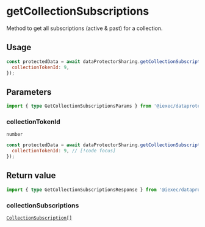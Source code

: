# getCollectionSubscriptions

Method to get all subscriptions (active & past) for a collection.

## Usage

```js
const protectedData = await dataProtectorSharing.getCollectionSubscriptions({
  collectionTokenId: 9,
});
```

## Parameters

```ts twoslash
import { type GetCollectionSubscriptionsParams } from '@iexec/dataprotector';
```

### collectionTokenId

`number`

```js
const protectedData = await dataProtectorSharing.getCollectionSubscriptions({
  collectionTokenId: 9, // [!code focus]
});
```

## Return value

```ts twoslash
import { type GetCollectionSubscriptionsResponse } from '@iexec/dataprotector';
```

### collectionSubscriptions

[`CollectionSubscription[]`](../../types.md#collectionsubscription)
